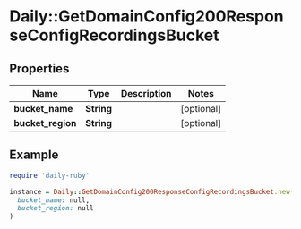 # Daily::GetDomainConfig200ResponseConfigRecordingsBucket

## Properties

| Name | Type | Description | Notes |
| ---- | ---- | ----------- | ----- |
| **bucket_name** | **String** |  | [optional] |
| **bucket_region** | **String** |  | [optional] |

## Example

```ruby
require 'daily-ruby'

instance = Daily::GetDomainConfig200ResponseConfigRecordingsBucket.new(
  bucket_name: null,
  bucket_region: null
)
```

